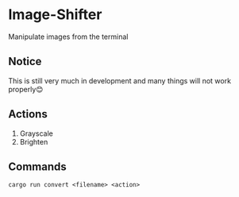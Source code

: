# Image-Shifter

Manipulate images from the terminal

## Notice
This is still very much in development and many things will not work properly😊

## Actions
1. Grayscale
2. Brighten
## Commands

`cargo run convert <filename> <action>`